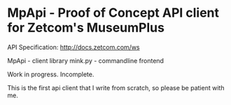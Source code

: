 # MpApi - Proof of Concept API client for Zetcom's MuseumPlus

API Specification: http://docs.zetcom.com/ws

MpApi   - client library
mink.py - commandline frontend

Work in progress. Incomplete.

This is the first api client that I write from scratch, so please be patient with me.